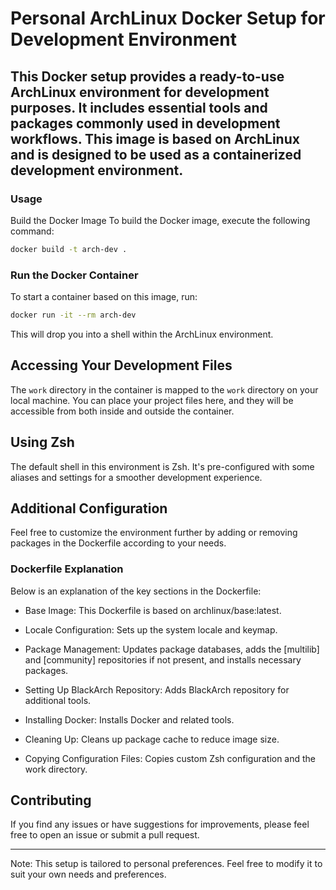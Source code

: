 # Personal ArchLinux Docker Setup for Development Environment

## This Docker setup provides a ready-to-use ArchLinux environment for development purposes. It includes essential tools and packages commonly used in development workflows. This image is based on ArchLinux and is designed to be used as a containerized development environment.

### Usage
Build the Docker Image
To build the Docker image, execute the following command:

```bash
docker build -t arch-dev .
```

### Run the Docker Container
To start a container based on this image, run:

```bash
docker run -it --rm arch-dev
```
This will drop you into a shell within the ArchLinux environment.

## Accessing Your Development Files
The `work` directory in the container is mapped to the `work` directory on your local machine. You can place your project files here, and they will be accessible from both inside and outside the container.

## Using Zsh
The default shell in this environment is Zsh. It's pre-configured with some aliases and settings for a smoother development experience.

## Additional Configuration
Feel free to customize the environment further by adding or removing packages in the Dockerfile according to your needs.

### Dockerfile Explanation
Below is an explanation of the key sections in the Dockerfile:

- Base Image: This Dockerfile is based on archlinux/base:latest.

- Locale Configuration: Sets up the system locale and keymap.

- Package Management: Updates package databases, adds the [multilib] and [community] repositories if not present, and installs necessary packages.

- Setting Up BlackArch Repository: Adds BlackArch repository for additional tools.

- Installing Docker: Installs Docker and related tools.

- Cleaning Up: Cleans up package cache to reduce image size.

- Copying Configuration Files: Copies custom Zsh configuration and the work directory.

## Contributing
If you find any issues or have suggestions for improvements, please feel free to open an issue or submit a pull request.

---
Note: This setup is tailored to personal preferences. Feel free to modify it to suit your own needs and preferences.